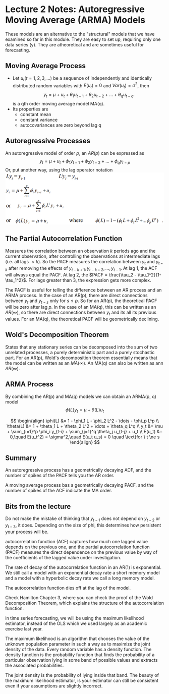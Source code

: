 # Lecture 2 Notes: Autoregressive Moving Average (ARMA) Models

These models are an alternative to the "structural" models that we have examined so far in this module. They are easy to
set up, requiring only one data series (y). They are atheoretical and are sometimes useful for forecasting.

## Moving Average Process

- Let $u_t (t=1, 2, 3, \dots)$ be a sequence of independently and identically distributed random variables
  with $E(u_t) = 0$ and $Var(u_t) = \sigma^2$, then
  $$y_t = \mu + u_t + \theta_1 u_{t-1} + \theta_2 u_{t-2} + \dots + \theta_q u_{t-q}$$ is a qth order moving average
  model MA(q).
- Its properties are
    - constant mean
    - constant variance
    - autocovariances are zero beyond lag q

## Autoregressive Processes

An autoregressive model of order $p$, an $AR(p)$ can be expressed as
$$y_t = \mu + u_t + \phi_1 y_{t-1} + \phi_2 y_{t-2} + \dots + \phi_q y_{t-p}$$
Or, put another way, using the lag operator notation
![img.png](img.png)

## The Partial Autocorrelation Function

Measures the correlation between an observation $k$ periods ago and the current observation, after controlling the
observations at intermediate lags (i.e. all lags $< k$). So the PACF measures the correlation between $y_t$
and $y_{t-k}$ after removing the effects of $y_{t-k+1}, y_{t-k+2}, \dots, y_{t-1}$. At lag 1, the ACF will always equal
the PACF. At lag 2, the $PACF = \frac{\tau_2 - \tau_1^2}{1-\tau_1^2}$. For lags greater than 3, the expression gets more
complex.

The PACF is useful for telling the difference between an AR process and an ARMA process. In the case of an AR(p), there
are direct connections between $y_t$ and $y_{t-s}$ only for $s \leq p$. So for an AR(p), the theoretical PACF will be
zero after lag $p$. In the case of an MA(q), this can be written as an $AR(\infty)$, so there are direct connections
between $y_t$ and its all its previous values. For an MA(q), the theoretical PACF will be geometrically declining.

## Wold's Decomposition Theorem

States that any stationary series can be decomposed into the sum of two unrelated processes, a purely deterministic part
and a purely stochastic part. For an AR(p), Wold's decomposition theorem essentially means that the model can be written
as an $MA(\infty)$. An MA(q) can also be written as ann $AR(\infty)$.

## ARMA Process

By combining the AR(p) and MA(q) models we can obtain an ARMA(p, q) model
$$\phi (L) y_t = \mu + \theta (L) u_t$$

$$
\begin{align}
\phi(L) &= 1 - \phi_1 L - \phi_2 L^2 - \dots - \phi_p L^p \\
\theta(L) &= 1 + \theta_1 L + \theta_2 L^2 + \dots + \theta_q L^q \\
y_t &= \mu + \sum_{i=1}^p \phi_i y_{t-i} + \sum_{j=1}^q \theta_j u_{t-j} + u_t \\
E(u_t) &= 0,\quad E(u_t^2) = \sigma^2,\quad E(u_t u_s) = 0 \quad \text{for } t \ne s
\end{align}
$$

## Summary

An autoregressive process has a geometrically decaying ACF, and the number of spikes of the PACF tells you the AR order.

A moving average process bas a geometrically decaying PACF, and the number of spikes of the ACF indicate the MA order.

## Bits from the lecture

Do not make the mistake of thinking that $y_{t-1}$ does not depend on $y_{t-2}$ or $y_{t-3}$, it does. Depending on the
size of phi, this determines how persistent your process will be.

autocorrelation function (ACF) captures how much one lagged value depends on the previous one, and the partial
autocorrelation function (PACF) measures the direct dependence on the previous value by way of the coefficients of the
lagged value under investigation.

The rate of decay of the autocorrelation function in an AR(1) is exponential. We still call a model with an exponential
decay rate a short memory model and a model with a hyperbolic decay rate we call a long memory model.

The autocorrelation function dies off at the lag of the model.

Check Hamilton Chapter 3, where you can check the proof of the Wold Decomposition Theorem, which explains the structure
of the autocorrelation function.

in time series forecasting, we will be using the maximum likelihood estimator, instead of the OLS which we used largely
as an academic exercise last year.

The maximum likelihood is an algorithm that chooses the value of the unknown population parameter in such a way as to
maximize the joint density of the data.
Every random variable has a density function. The density function is the probability function that finds the
probability of a particular observation lying in some band of possible values and extracts the associated probabilities.

The joint density is the probability of lying inside that band. The beauty of the maximum likelihood estimator, is your
estimator can still be consistent even if your assumptions are slightly incorrect.